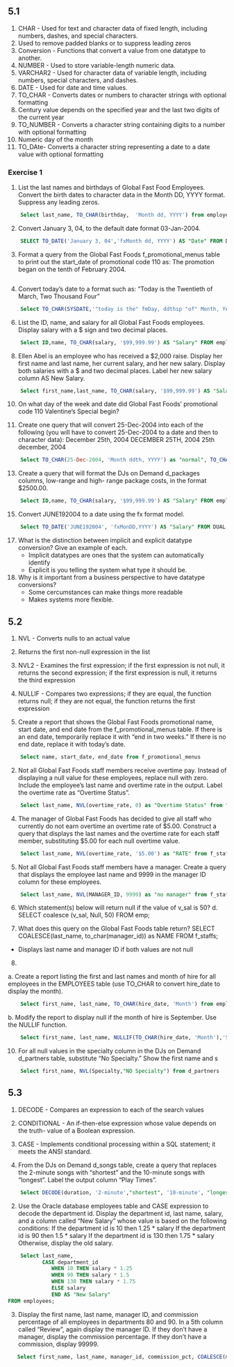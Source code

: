 ## 5.1

1. CHAR - Used for text and character data of fixed length, including numbers, dashes, and special characters.
2. Used to remove padded blanks or to suppress leading zeros
3. Conversion - Functions that convert a value from one datatype to another.
4. NUMBER - Used to store variable-length numeric data.
5. VARCHAR2 - Used for character data of variable length, including numbers, special characters, and dashes.
6. DATE - Used for date and time values.
7. TO_CHAR - Converts dates or numbers to character strings with optional formatting
8. Century value depends on the specified year and the last two digits of the current year
9. TO_NUMBER - Converts a character string containing digits to a number with optional formatting
10. Numeric day of the month
11. TO_DAte- Converts a character string representing a date to a date value with optional formatting


### Exercise 1

1. List the last names and birthdays of Global Fast Food Employees. Convert the birth dates to character data in the Month DD, YYYY format. Suppress any leading zeros.
```sql
    Select last_name, TO_CHAR(birthday,  'Month dd, YYYY') from employees 
```
2. Convert January 3, 04, to the default date format 03-Jan-2004.
```sql
    SELECT TO_DATE('January 3, 04','fxMonth dd, YYYY') AS "Date" FROM DUAL; 
```

3. Format a query from the Global Fast Foods f_promotional_menus table to print out the start_date of promotional code 110 as: The promotion began on the tenth of February 2004.
```sql

```
4. Convert today’s date to a format such as: “Today is the Twentieth of March, Two Thousand Four”
```sql
    Select TO_CHAR(SYSDATE,'"today is the" fmDay, ddthsp "of" Month, Year') From DUAL
```
6. List the ID, name, and salary for all Global Fast Foods employees. Display salary with a $ sign
and two decimal places.
```sql
    Select ID,name, TO_CHAR(salary, '$99,999.99') AS "Salary" FROM employees;
```
8. Ellen Abel is an employee who has received a $2,000 raise. Display her first name and last name,
her current salary, and her new salary. Display both salaries with a $ and two decimal places.
Label her new salary column AS New Salary.
```sql
    Select first_name,last_name, TO_CHAR(salary, '$99,999.99') AS "Salary", TO_CHAR(salary + 2000, '$99,999.99') AS "New Salary" FROM employees;
```
10. On what day of the week and date did Global Fast Foods’ promotional code 110 Valentine’s
Special begin?

11. Create one query that will convert 25-Dec-2004 into each of the following (you will have to convert
25-Dec-2004 to a date and then to character data):
December 25th, 2004
DECEMBER 25TH, 2004
25th december, 2004
```sql
    Select TO_CHAR(25-Dec-2004, 'Month ddth, YYYY') as "normal", TO_CHAR(25-Dec-2004, 'MONTH DDTH, YYYY') as "uppercase", TO_CHAR(25-Dec-2004, 'ddth month, YYYY') as "lowercase" From DUAL;
```
13. Create a query that will format the DJs on Demand d_packages columns, low-range and high-
range package costs, in the format $2500.00.
```sql
    Select ID,name, TO_CHAR(salary, '$99,999.99') AS "Salary" FROM employees;
```
15. Convert JUNE192004 to a date using the fx format model.
```sql
    Select TO_DATE('JUNE192004', 'fxMonDD,YYYY') AS "Salary" FROM DUAL;
```
17. What is the distinction between implicit and explicit datatype conversion? Give an example of each.
    - Implicit datatypes are ones that the system can automatically identify
    - Explicit is you telling the system what type it should be.
19. Why is it important from a business perspective to have datatype conversions?
    - Some cercumstances can make things more readable
    - Makes systems more flexible.
   
## 5.2

1. NVL - Converts nulls to an actual value
2. Returns the first non-null expression in the list
3. NVL2 - Examines the first expression; if the first expression is not null, it returns the second expression; if the first expression is null, it returns the third expression
4. NULLIF - Compares two expressions; if they are equal, the function returns null; if they are not equal, the function returns the first expression

1. Create a report that shows the Global Fast Foods promotional name, start date, and end date
from the f_promotional_menus table. If there is an end date, temporarily replace it with “end in two
weeks.” If there is no end date, replace it with today’s date.
```sql
    Select name, start_date, end_date from f_promotional_menus 
```

2. Not all Global Fast Foods staff members receive overtime pay. Instead of displaying a null value
for these employees, replace null with zero. Include the employee’s last name and overtime rate in
the output. Label the overtime rate as “Overtime Status”.
```sql
    Select last_name, NVL(overtime_rate, 0) as "Overtime Status" from f_staffs
```

4. The manager of Global Fast Foods has decided to give all staff who currently do not earn
overtime an overtime rate of $5.00. Construct a query that displays the last names and the
overtime rate for each staff member, substituting $5.00 for each null overtime value.

```sql
    Select last_name, NVL(overtime_rate, '$5.00') as "RATE" from f_staffs
```
5. Not all Global Fast Foods staff members have a manager. Create a query that displays the
employee last name and 9999 in the manager ID column for these employees.
```sql
    Select last_name, NVL(MANAGER_ID, 9999) as "no manager" from f_staffs
```

6. Which statement(s) below will return null if the value of v_sal is 50?
d. SELECT coalesce (v_sal, Null, 50) FROM emp;

7. What does this query on the Global Fast Foods table return?
SELECT COALESCE(last_name, to_char(manager_id)) as NAME
FROM f_staffs;
 - Displays last name and manager ID if both values are not null

8.
a. Create a report listing the first and last names and month of hire for all employees in the
EMPLOYEES table (use TO_CHAR to convert hire_date to display the month).
```sql
    Select first_name, last_name, TO_CHAR(hire_date, 'Month') from employees
```
b. Modify the report to display null if the month of hire is September. Use the NULLIF function.
```sql
    Select first_name, last_name, NULLIF(TO_CHAR(hire_date, 'Month'),'September') from employees
```

10. For all null values in the specialty column in the DJs on Demand d_partners table, substitute “No
Specialty.” Show the first name and s

```sql
    Select first_name, NVL(Specialty,"NO Specialty") from d_partners
```

## 5.3

1. DECODE - Compares an expression to each of the search values
2. CONDITIONAL - An if-then-else expression whose value depends on the truth- value of a Boolean expression.
3. CASE - Implements conditional processing within a SQL statement; it meets the ANSI standard.

1. From the DJs on Demand d_songs table, create a query that replaces the 2-minute songs with
“shortest” and the 10-minute songs with “longest”. Label the output column “Play Times”.
```sql
    Select DECODE(duration, '2-minute',"shortest", '10-minute', "longest") from d_songs
```

2. Use the Oracle database employees table and CASE expression to decode the department id.
Display the department id, last name, salary, and a column called “New Salary” whose value is
based on the following conditions:
If the department id is 10 then 1.25 * salary
If the department id is 90 then 1.5 * salary
If the department id is 130 then 1.75 * salary
Otherwise, display the old salary.
```sql
    Select last_name,
           CASE department_id
              WHEN 10 THEN salary * 1.25
              WHEN 90 THEN salary * 1.5
              WHEN 130 THEN salary * 1.75
              ELSE salary
              END AS "New Salary"
FROM employees;
```
3. Display the first name, last name, manager ID, and commission percentage of all employees in
departments 80 and 90. In a 5th column called “Review”, again display the manager ID. If they
don’t have a manager, display the commission percentage. If they don’t have a commission,
display 99999.
 ```sql
    Select first_name, last_name, manager_id, commission_pct, COALESCE(manager_id, commission_pct, 99999) as "review" from employees where department_id = 80 or department_id = 90;
 ```





